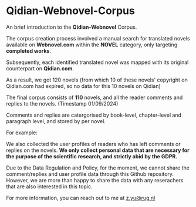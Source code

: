 # Qidian-Webnovel-Corpus

An brief introduction to the **Qidian-Webnovel** Corpus.

The corpus creation process involved a manual search for translated novels available on **Webnovel.com** within the **NOVEL** category, only targeting **completed works**.

Subsequently, each identified translated novel was mapped with its original counterpart on **Qidian.com**. 

As a result, we got 120 novels (from which 10 of these novels' copyright on Qidian.com had expired, so no data for this 10 novels on Qidian) 

The final corpus consists of **110** novels, and all the reader comments and replies to the novels. (Timestamp 01/09/2024)

Comments and replies are catergorised by book-level, chapter-level and paragraph level, and stored by per novel.

For example: 

We also collected the user profiles of readers who has left comments or replies on the novels. 
**We only collect personal data that are necessary for the purpose of the scientific research, and strictly abid by the GDPR.**

Due to the Data Regulation and Policy, for the moment, we cannot share the comment/replies and user profile data through this Github repository. However, we are more than happy to share the data with any reserachers that are also interested in this topic.

For more information, you can reach out to me at z.yu@rug.nl



